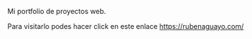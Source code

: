 Mi portfolio de proyectos web.

Para visitarlo podes hacer click en este enlace https://rubenaguayo.com/
